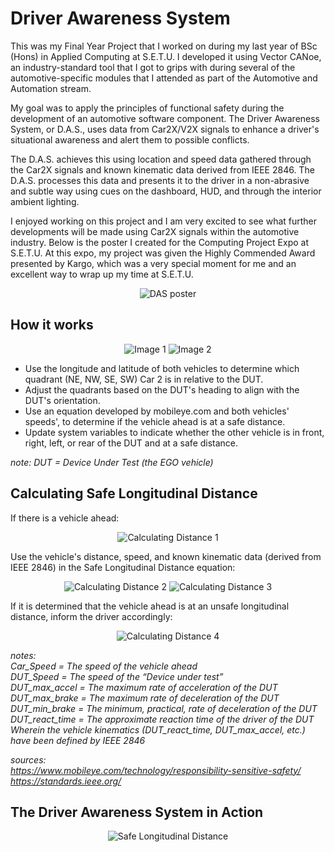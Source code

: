 # Driver Awareness System
This was my Final Year Project that I worked on during my last year of BSc (Hons) in Applied Computing at S.E.T.U. I developed it using Vector CANoe, an industry-standard tool that I got to grips with during several of the automotive-specific modules that I attended as part of the Automotive and Automation stream.

My goal was to apply the principles of functional safety during the development of an automotive software component. The Driver Awareness System, or D.A.S., uses data from Car2X/V2X signals to enhance a driver's situational awareness and alert them to possible conflicts.

The D.A.S. achieves this using location and speed data gathered through the Car2X signals and known kinematic data derived from IEEE 2846. The D.A.S. processes this data and presents it to the driver in a non-abrasive and subtle way using cues on the dashboard, HUD, and through the interior ambient lighting.

I enjoyed working on this project and I am very excited to see what further developments will be made using Car2X signals within the automotive industry. Below is the poster I created for the Computing Project Expo at S.E.T.U. At this expo, my project was given the Highly Commended Award presented by Kargo, which was a very special moment for me and an excellent way to wrap up my time at S.E.T.U.

<div align="center">
    <img src="https://github.com/DeanLonergan/Driver_Awareness_System/assets/74914758/4839f709-fed0-4888-80d8-ccf53d68ddc0" alt="DAS poster">
</div>

## How it works
<div align="center">
    <img src="https://github.com/DeanLonergan/Driver_Awareness_System/assets/74914758/8fc80fd3-b9e7-40ed-ad34-95391ec3696e" alt="Image 1">
    <img src="https://github.com/DeanLonergan/Driver_Awareness_System/assets/74914758/5440628c-c1d8-4978-80a5-764facb422f1" alt="Image 2">
</div>

* Use the longitude and latitude of both vehicles to determine which quadrant (NE, NW, SE, SW) Car 2 is in relative to the DUT. 
* Adjust the quadrants based on the DUT's heading to align with the DUT's orientation. 
* Use an equation developed by mobileye.com and both vehicles' speeds', to determine if the vehicle ahead is at a safe distance.
* Update system variables to indicate whether the other vehicle is in front, right, left, or rear of the DUT and at a safe distance.

*note: DUT = Device Under Test (the EGO vehicle)*

## Calculating Safe Longitudinal Distance

If there is a vehicle ahead:

<div align="center">
    <img src="https://github.com/DeanLonergan/Driver_Awareness_System/assets/74914758/5ee3b9a1-8c04-4f8a-a07c-4b829de4d311" alt="Calculating Distance 1">
</div>

Use the vehicle's distance, speed, and known kinematic data (derived from IEEE 2846) in the Safe Longitudinal Distance equation:

<div align="center">
    <img src="https://github.com/DeanLonergan/Driver_Awareness_System/assets/74914758/3965ab22-ca0d-4469-8960-35236817f40e" alt="Calculating Distance 2">
    <img src="https://github.com/DeanLonergan/Driver_Awareness_System/assets/74914758/82ab3282-2c13-458b-858b-e27b1ffcb699" alt="Calculating Distance 3">
</div>

If it is determined that the vehicle ahead is at an unsafe longitudinal distance, inform the driver accordingly:

<div align="center">
    <img src="https://github.com/DeanLonergan/Driver_Awareness_System/assets/74914758/54d2d2f7-1cdf-40cc-88ff-3ef73c527c6a" alt="Calculating Distance 4">
</div>

*notes:*  
*Car_Speed = The speed of the vehicle ahead*  
*DUT_Speed = The speed of the “Device under test”*  
*DUT_max_accel = The maximum rate of acceleration of the DUT*  
*DUT_max_brake = The maximum rate of deceleration of the DUT*  
*DUT_min_brake = The minimum, practical, rate of deceleration of the DUT*  
*DUT_react_time = The approximate reaction time of the driver of the DUT*  
*Wherein the vehicle kinematics (DUT_react_time, DUT_max_accel, etc.) have been defined by IEEE 2846*

*sources:*  
*https://www.mobileye.com/technology/responsibility-sensitive-safety/*  
*https://standards.ieee.org/*

## The Driver Awareness System in Action

<div align="center">
    <img src="https://github.com/DeanLonergan/Driver_Awareness_System/assets/74914758/dd7ac928-3135-41f7-a422-1ef0d0a695c8" alt="Safe Longitudinal Distance">
</div>



